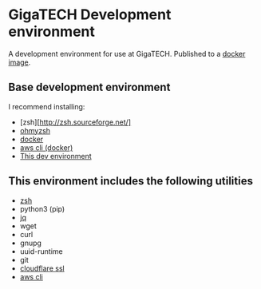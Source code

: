 # GigaTECH Development environment
A development environment for use at GigaTECH. Published to a [docker image](https://hub.docker.com/repository/docker/gigatech/dev).

## Base development environment

I recommend installing:

- [zsh][http://zsh.sourceforge.net/]
- [ohmyzsh](https://ohmyz.sh/)
- [docker](https://www.docker.com/)
- [aws cli (docker)](https://docs.aws.amazon.com/cli/latest/userguide/install-cliv2-docker.html)
- [This dev environment](https://hub.docker.com/repository/docker/gigatech/dev)

## This environment includes the following utilities

- [zsh](http://zsh.sourceforge.net/)
- python3 (pip)
- [jq](https://stedolan.github.io/jq/)
- wget
- curl
- gnupg
- uuid-runtime
- git
- [cloudflare ssl](https://github.com/cloudflare/cfssl)
- [aws cli](https://docs.aws.amazon.com/cli/latest/userguide/install-cliv2.html)
